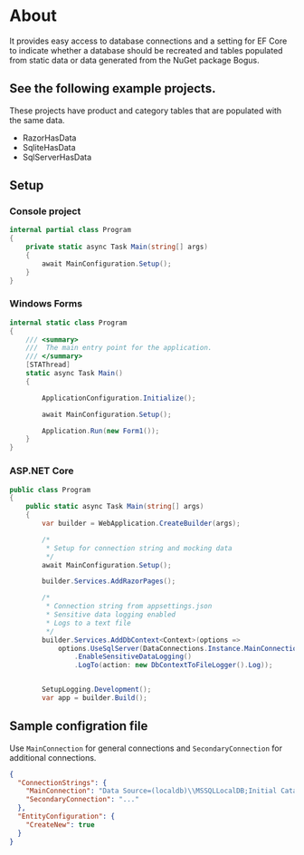 # About

It provides easy access to database connections and a setting for EF Core to indicate whether a database should be recreated and tables populated from static data or data generated from the NuGet package Bogus.

## See the following example projects.

These projects have product and category tables that are populated with the same data. 

- RazorHasData
- SqliteHasData
- SqlServerHasData

## Setup

### Console project

```csharp
internal partial class Program
{
    private static async Task Main(string[] args)
    {
        await MainConfiguration.Setup();
    }
}
```

### Windows Forms

```csharp
internal static class Program
{
    /// <summary>
    ///  The main entry point for the application.
    /// </summary>
    [STAThread]
    static async Task Main()
    {

        ApplicationConfiguration.Initialize();

        await MainConfiguration.Setup();

        Application.Run(new Form1());
    }
}
```

### ASP.NET Core

```csharp
public class Program
{
    public static async Task Main(string[] args)
    {
        var builder = WebApplication.CreateBuilder(args);

        /*
         * Setup for connection string and mocking data
         */
        await MainConfiguration.Setup();

        builder.Services.AddRazorPages();

        /*
         * Connection string from appsettings.json
         * Sensitive data logging enabled
         * Logs to a text file
         */
        builder.Services.AddDbContext<Context>(options =>
            options.UseSqlServer(DataConnections.Instance.MainConnection)
                .EnableSensitiveDataLogging()
                .LogTo(action: new DbContextToFileLogger().Log));


        SetupLogging.Development();
        var app = builder.Build();

```

## Sample configration file

Use `MainConnection` for general connections and `SecondaryConnection` for additional connections.

```json
{
  "ConnectionStrings": {
    "MainConnection": "Data Source=(localdb)\\MSSQLLocalDB;Initial Catalog=HasDataExample;Integrated Security=True;Encrypt=False",
    "SecondaryConnection": "..."
  },
  "EntityConfiguration": {
    "CreateNew": true
  }
}
```